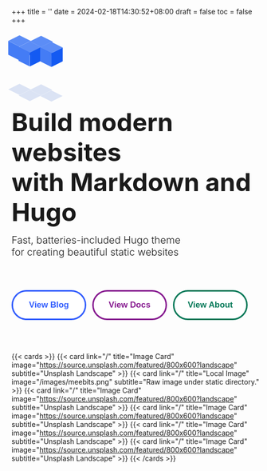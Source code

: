 +++
title = ''
date = 2024-02-18T14:30:52+08:00
draft = false
toc = false
+++

<div style="margin-top: 70px; margin-bottom: 80px">
    <style>
        .boxes {
            --size: 32px;
            --duration: 800ms;
            height: calc(var(--size) * 2);
            width: calc(var(--size) * 3);
            position: relative;
            transform-style: preserve-3d;
            transform-origin: 50% 50%;
            margin-top: calc(var(--size) * 1.5 * -1);
            transform: rotateX(60deg) rotateZ(45deg) rotateY(0deg) translateZ(0px);
        }
        .boxes .box {
            width: var(--size);
            height: var(--size);
            top: 0;
            left: 0;
            position: absolute;
            transform-style: preserve-3d;
        }
        .boxes .box:nth-child(1) {
            transform: translate(100%, 0);
            -webkit-animation: box1 var(--duration) linear infinite;
            animation: box1 var(--duration) linear infinite;
        }
        .boxes .box:nth-child(2) {
            transform: translate(0, 100%);
            -webkit-animation: box2 var(--duration) linear infinite;
            animation: box2 var(--duration) linear infinite;
        }
        .boxes .box:nth-child(3) {
            transform: translate(100%, 100%);
            -webkit-animation: box3 var(--duration) linear infinite;
            animation: box3 var(--duration) linear infinite;
        }
        .boxes .box:nth-child(4) {
            transform: translate(200%, 0);
            -webkit-animation: box4 var(--duration) linear infinite;
            animation: box4 var(--duration) linear infinite;
        }
        .boxes .box > div {
            --background: #5C8DF6;
            --top: auto;
            --right: auto;
            --bottom: auto;
            --left: auto;
            --translateZ: calc(var(--size) / 2);
            --rotateY: 0deg;
            --rotateX: 0deg;
            position: absolute;
            width: 100%;
            height: 100%;
            background: var(--background);
            top: var(--top);
            right: var(--right);
            bottom: var(--bottom);
            left: var(--left);
            transform: rotateY(var(--rotateY)) rotateX(var(--rotateX)) translateZ(var(--translateZ));
        }
        .boxes .box > div:nth-child(1) {
            --top: 0;
            --left: 0;
        }
        .boxes .box > div:nth-child(2) {
            --background: #145af2;
            --right: 0;
            --rotateY: 90deg;
        }
        .boxes .box > div:nth-child(3) {
            --background: #447cf5;
            --rotateX: -90deg;
        }
        .boxes .box > div:nth-child(4) {
            --background: #DBE3F4;
            --top: 0;
            --left: 0;
            --translateZ: calc(var(--size) * 3 * -1);
        }
        @-webkit-keyframes box1 {
        0%, 50% {
            transform: translate(100%, 0);
        }
        100% {
            transform: translate(200%, 0);
        }
        }
        @keyframes box1 {
        0%, 50% {
            transform: translate(100%, 0);
        }
        100% {
            transform: translate(200%, 0);
        }
        }
        @-webkit-keyframes box2 {
        0% {
            transform: translate(0, 100%);
        }
        50% {
            transform: translate(0, 0);
        }
        100% {
            transform: translate(100%, 0);
        }
        }
        @keyframes box2 {
        0% {
            transform: translate(0, 100%);
        }
        50% {
            transform: translate(0, 0);
        }
        100% {
            transform: translate(100%, 0);
        }
        }
        @-webkit-keyframes box3 {
        0%, 50% {
            transform: translate(100%, 100%);
        }
        100% {
            transform: translate(0, 100%);
        }
        }
        @keyframes box3 {
        0%, 50% {
            transform: translate(100%, 100%);
        }
        100% {
            transform: translate(0, 100%);
        }
        }
        @-webkit-keyframes box4 {
        0% {
            transform: translate(200%, 0);
        }
        50% {
            transform: translate(200%, 100%);
        }
        100% {
            transform: translate(100%, 100%);
        }
        }
        @keyframes box4 {
        0% {
            transform: translate(200%, 0);
        }
        50% {
            transform: translate(200%, 100%);
        }
        100% {
            transform: translate(100%, 100%);
        }
        }
    </style>
    <!-- div -->
    <div class="boxes">
        <div class="box">
            <div></div>
            <div></div>
            <div></div>
            <div></div>
        </div>
        <div class="box">
            <div></div>
            <div></div>
            <div></div>
            <div></div>
        </div>
        <div class="box">
            <div></div>
            <div></div>
            <div></div>
            <div></div>
        </div>
        <div class="box">
            <div></div>
            <div></div>
            <div></div>
            <div></div>
        </div>
    </div>
</div>

<font style="font-size:50px;font-weight:bold;line-height:1.2;">Build modern websites<br> with Markdown and Hugo<br></font>

<font style="font-size:20px;font-weight:270">Fast, batteries-included Hugo theme<br>
for creating beautiful static websites<br></font>

<div>
    <style>
        .primary-button {
            width: 150px;
            height: 60px;
            color: #315cfd;
            border: 3px solid #315cfd;
            border-radius: 33px;
            transition: all 0.3s;
            cursor: pointer;
            background: white;
            font-size: 1.2em;
            font-weight: 550;
            font-family: 'Montserrat', sans-serif;
            margin-top: 50px;
            margin-bottom: 50px;
        }
        .primary-button:hover {
            background: #315cfd;
            color: white;
            font-size: 1.3em;
        }
        /**/
        .second-button {
            width: 150px;
            height: 60px;
            color: #86198f;
            border: 3px solid #86198f;
            border-radius: 33px;
            transition: all 0.3s;
            cursor: pointer;
            background: white;
            font-size: 1.2em;
            font-weight: 550;
            font-family: 'Montserrat', sans-serif;
            margin-left: 8px;
            margin-right: 8px;
            margin-top: 50px;
            margin-bottom: 50px;
        }
        .second-button:hover {
            background: #86198f;
            color: white;
            font-size: 1.3em;
        }
        /**/
        /**/
        .third-button {
            width: 150px;
            height: 60px;
            color: #047857;
            border: 3px solid #047857;
            border-radius: 33px;
            transition: all 0.3s;
            cursor: pointer;
            background: white;
            font-size: 1.2em;
            font-weight: 550;
            font-family: 'Montserrat', sans-serif;
            margin-top: 50px;
            margin-bottom: 50px;
        }
        .third-button:hover {
            background: #047857;
            color: white;
            font-size: 1.3em;
        }
        /**/
    </style>
    <div>
        <button class="primary-button" onclick="skip('blog')">View Blog</button>
        <button class="second-button" onclick="skip('docs')">View Docs</button>
        <button class="third-button" onclick="skip('about')">View About</button>
    </div>
    <script>
        function skip(path) {
            window.location.href = "/" + path
        }
    </script>
</div>

{{< cards >}}
{{< card link="/" title="Image Card" image="https://source.unsplash.com/featured/800x600?landscape" subtitle="Unsplash Landscape" >}}
{{< card link="/" title="Local Image" image="/images/meebits.png" subtitle="Raw image under static directory." >}}
{{< card link="/" title="Image Card" image="https://source.unsplash.com/featured/800x600?landscape" subtitle="Unsplash Landscape" >}}
{{< card link="/" title="Image Card" image="https://source.unsplash.com/featured/800x600?landscape" subtitle="Unsplash Landscape" >}}
{{< card link="/" title="Image Card" image="https://source.unsplash.com/featured/800x600?landscape" subtitle="Unsplash Landscape" >}}
{{< card link="/" title="Image Card" image="https://source.unsplash.com/featured/800x600?landscape" subtitle="Unsplash Landscape" >}}
{{< /cards >}}

<br>
<!-- {{< icon "hugo-full" >}} -->
